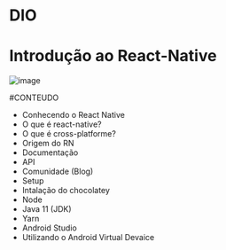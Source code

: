 # DIO
# Introdução ao React-Native
![image](https://user-images.githubusercontent.com/88006260/172498493-2fe254dd-84d1-4bab-90fb-994d12c7d0f0.png)


#CONTEUDO

- Conhecendo o React Native
- O que é react-native?
- O que é cross-platforme?
- Origem do RN
- Documentação
- API
- Comunidade (Blog)
- Setup
- Intalação do chocolatey
- Node
- Java 11 (JDK)
- Yarn
- Android Studio
- Utilizando o Android Virtual Devaice
